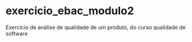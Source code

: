 # exercicio_ebac_modulo2
Exercício de análise de qualidade de um produto, do curso qualidade de software
